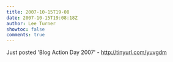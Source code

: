 ```yaml
---
title: 2007-10-15T19-08
date: 2007-10-15T19:08:18Z
author: Lee Turner
showtoc: false
comments: true
---
```


Just posted 'Blog Action Day 2007' - http://tinyurl.com/yuvgdm

